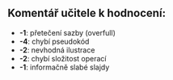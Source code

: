 ## Komentář učitele k hodnocení:

- **-1**: přetečení sazby (overfull)
- **-4**: chybí pseudokód
- **-2**: nevhodná ilustrace
- **-2**: chybí složitost operací
- **-1**: informačně slabé slajdy
